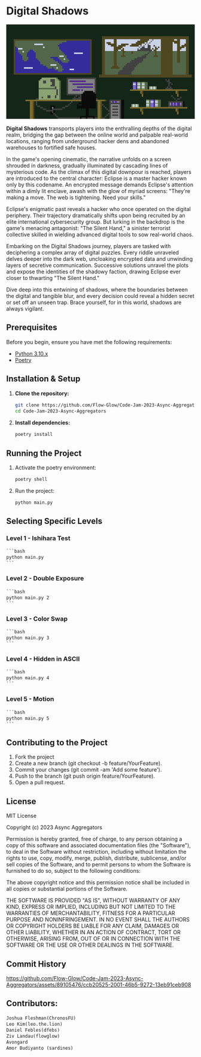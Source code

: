 # Digital Shadows

![radio room](radio_room.png)

**Digital Shadows** transports players into the enthralling depths of the digital realm, bridging the gap
between the online world and palpable real-world locations, ranging from underground hacker dens and
abandoned warehouses to fortified safe houses.

In the game's opening cinematic, the narrative unfolds on a screen shrouded in darkness, gradually
illuminated by cascading lines of mysterious code. As the climax of this digital downpour is reached,
players are introduced to the central character: Eclipse is a master hacker known only by this codename.
An encrypted message demands Eclipse's attention within a dimly lit enclave, awash with the glow of myriad screens:
"They're making a move. The web is tightening. Need your skills."

Eclipse's enigmatic past reveals a hacker who once operated on the digital periphery. Their trajectory
dramatically shifts upon being recruited by an elite international cybersecurity group. But lurking in
the backdrop is the game's menacing antagonist: "The Silent Hand," a sinister terrorist collective skilled
in wielding advanced digital tools to sow real-world chaos.

Embarking on the Digital Shadows journey, players are tasked with deciphering a complex array of digital
puzzles. Every riddle unraveled delves deeper into the dark web, uncloaking encrypted data and unwinding
layers of secretive communication. Successive solutions unravel the plots and expose the identities of
the shadowy faction, drawing Eclipse ever closer to thwarting "The Silent Hand."

Dive deep into this entwining of shadows, where the boundaries between the digital and tangible blur, and
every decision could reveal a hidden secret or set off an unseen trap. Brace yourself, for in this world,
shadows are always vigilant.


## Prerequisites

Before you begin, ensure you have met the following requirements:

- [Python 3.10.x](https://www.python.org/downloads/)
- [Poetry](https://python-poetry.org/docs/#installation)

## Installation & Setup

1. **Clone the repository:**

   ```bash
   git clone https://github.com/Flow-Glow/Code-Jam-2023-Async-Aggregators.git
   cd Code-Jam-2023-Async-Aggregators
    ```
2. **Install dependencies:**
    ```bash
    poetry install
    ```
## Running the Project

1. Activate the poetry environment:
    ```bash
    poetry shell
    ```
2. Run the project:
    ```bash
    python main.py
    ```
## Selecting Specific Levels

### Level 1 - Ishihara Test
    ```bash
    python main.py
    ```
### Level 2 - Double Exposure
    ```bash
    python main.py 2
    ```
### Level 3 - Color Swap
    ```bash
    python main.py 3
    ```
### Level 4 - Hidden in ASCII
    ```bash
    python main.py 4
    ```
### Level 5 - Motion
    ```bash
    python main.py 5
    ```
## Contributing to the Project
1. Fork the project
2. Create a new branch (git checkout -b feature/YourFeature).
3. Commit your changes (git commit -am 'Add some feature').
4. Push to the branch (git push origin feature/YourFeature).
5. Open a pull request.

## License
MIT License

Copyright (c) 2023 Async Aggregators

Permission is hereby granted, free of charge, to any person obtaining a copy
of this software and associated documentation files (the "Software"), to deal
in the Software without restriction, including without limitation the rights
to use, copy, modify, merge, publish, distribute, sublicense, and/or sell
copies of the Software, and to permit persons to whom the Software is
furnished to do so, subject to the following conditions:

The above copyright notice and this permission notice shall be included in all
copies or substantial portions of the Software.

THE SOFTWARE IS PROVIDED "AS IS", WITHOUT WARRANTY OF ANY KIND, EXPRESS OR
IMPLIED, INCLUDING BUT NOT LIMITED TO THE WARRANTIES OF MERCHANTABILITY,
FITNESS FOR A PARTICULAR PURPOSE AND NONINFRINGEMENT. IN NO EVENT SHALL THE
AUTHORS OR COPYRIGHT HOLDERS BE LIABLE FOR ANY CLAIM, DAMAGES OR OTHER
LIABILITY, WHETHER IN AN ACTION OF CONTRACT, TORT OR OTHERWISE, ARISING FROM,
OUT OF OR IN CONNECTION WITH THE SOFTWARE OR THE USE OR OTHER DEALINGS IN THE
SOFTWARE.

## Commit History
https://github.com/Flow-Glow/Code-Jam-2023-Async-Aggregators/assets/89105476/ccb20525-2001-46b5-9272-13eb91ceb908


## Contributors:
```
Joshua Fleshman(ChronosFU)
Leo Kim(leo.the.lion)
Daniel Febles(dfebs)
Ziv Landau(flowglow)
Avongard
Amor Budiyanto (sardines)
```
